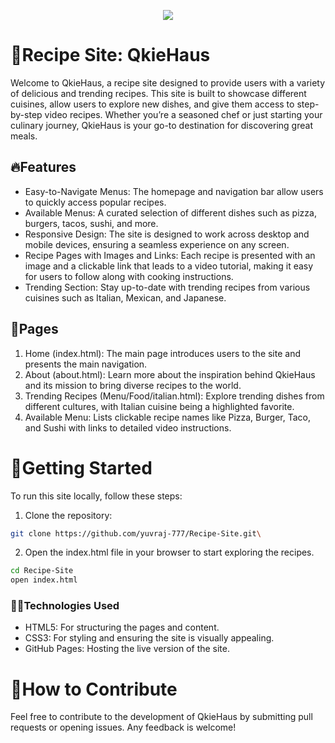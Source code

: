 <p align="center">
<img src="https://capsule-render.vercel.app/api?type=waving&color=gradient&height=200&section=header&text=Recipe-Site&fontSize=80&fontAlignY=35&animation=twinkling&fontColor=gradient"/> </a> 
</p>

# 🍳Recipe Site: QkieHaus
Welcome to QkieHaus, a recipe site designed to provide users with a variety of delicious and trending recipes. This site is built to showcase different cuisines, allow users to explore new dishes, and give them access to step-by-step video recipes. Whether you’re a seasoned chef or just starting your culinary journey, QkieHaus is your go-to destination for discovering great meals.

## 🔥Features
- Easy-to-Navigate Menus: The homepage and navigation bar allow users to quickly access popular recipes.
- Available Menus: A curated selection of different dishes such as pizza, burgers, tacos, sushi, and more.
- Responsive Design: The site is designed to work across desktop and mobile devices, ensuring a seamless experience on any screen.
- Recipe Pages with Images and Links: Each recipe is presented with an image and a clickable link that leads to a video tutorial, making it easy for users to follow along with cooking instructions.
- Trending Section: Stay up-to-date with trending recipes from various cuisines such as Italian, Mexican, and Japanese.

## 🚀Pages
1. Home (index.html): The main page introduces users to the site and presents the main navigation.
2. About (about.html): Learn more about the inspiration behind QkieHaus and its mission to bring diverse recipes to the world.
3. Trending Recipes (Menu/Food/italian.html): Explore trending dishes from different cultures, with Italian cuisine being a highlighted favorite.
4. Available Menu: Lists clickable recipe names like Pizza, Burger, Taco, and Sushi with links to detailed video instructions.

# 🔧Getting Started
To run this site locally, follow these steps:

1. Clone the repository:

```bash
git clone https://github.com/yuvraj-777/Recipe-Site.git\
```

2. Open the index.html file in your browser to start exploring the recipes.

```bash
cd Recipe-Site
open index.html
```

### 🧑‍💻Technologies Used
- HTML5: For structuring the pages and content.
- CSS3: For styling and ensuring the site is visually appealing.
- GitHub Pages: Hosting the live version of the site.

# 📜How to Contribute
Feel free to contribute to the development of QkieHaus by submitting pull requests or opening issues. Any feedback is welcome!

